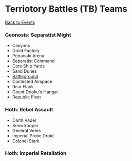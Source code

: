 # Terriotory Battles (TB) Teams

[Back to Events](../README.md)

### Geonosis: Separatist Might

  - Canyons
  - Droid Factory
  - Petranaki Arena
  - Separatist Command
  - Core Ship Yards
  - Sand Dunes
  - [Battleground](../Teams/Geos.md#geonosis-separatist-might-battleground-special-mission)
  - Contested Airspace
  - Rear Flank
  - Count Dooku's Hangar
  - Republic Fleet

### Hoth: Rebel Assault

  - Darth Vader
  - Snowtrooper
  - General Veers
  - Imperial Probe Droid
  - Colonel Stark

### Hoth: Imperial Retaliation
